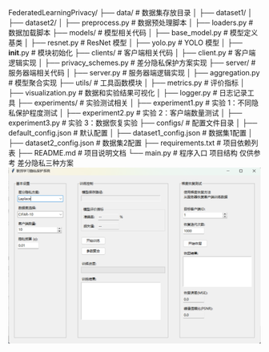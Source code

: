 FederatedLearningPrivacy/
├── data/                          # 数据集存放目录
│   ├── dataset1/
│   ├── dataset2/
│   ├── preprocess.py              # 数据预处理脚本
│   ├── loaders.py                 # 数据加载脚本
├── models/                        # 模型相关代码
│   ├── base_model.py              # 模型定义基类
│   ├── resnet.py                  # ResNet 模型
│   ├── yolo.py                    # YOLO 模型
│   ├── __init__.py                # 模块初始化
├── clients/                       # 客户端相关代码
│   ├── client.py                  # 客户端逻辑实现
│   ├── privacy_schemes.py         # 差分隐私保护方案实现
├── server/                        # 服务器端相关代码
│   ├── server.py                  # 服务器端逻辑实现
│   ├── aggregation.py             # 模型聚合实现
├── utils/                         # 工具函数模块
│   ├── metrics.py                 # 评价指标
│   ├── visualization.py           # 数据和实验结果可视化
│   ├── logger.py                  # 日志记录工具
├── experiments/                   # 实验测试相关
│   ├── experiment1.py             # 实验 1：不同隐私保护程度测试
│   ├── experiment2.py             # 实验 2：客户端数量测试
│   ├── experiment3.py             # 实验 3：数据恢复实验
├── configs/                       # 配置文件目录
│   ├── default_config.json        # 默认配置
│   ├── dataset1_config.json       # 数据集1配置
│   ├── dataset2_config.json       # 数据集2配置
├── requirements.txt               # 项目依赖列表
├── README.md                      # 项目说明文档
└── main.py                        # 程序入口
项目结构 仅供参考
差分隐私三种方案
![alt text](image.png)